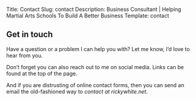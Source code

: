 Title: Contact
Slug: contact
Description: Business Consultant | Helping Martial Arts Schools To Build A Better Business
Template: contact

## Get in touch

Have a question or a problem I can help you with? Let me know, I’d love to hear from you.

Don’t forget you can also reach out to me on social media. Links can be found at the top of the page.

And if you are distrusting of online contact forms, then you can send an email the old-fashioned way to *contact at rickywhite.net*.
